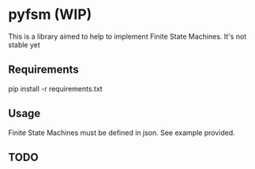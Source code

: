 # pyfsm (WIP)

This is a library aimed to help to implement Finite State Machines. It's not stable yet

## Requirements
pip install -r requirements.txt


## Usage
Finite State Machines must be defined in json. See example provided.


## TODO


